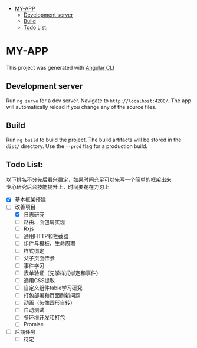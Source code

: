 <!-- 很遗憾很多软件不支持toc标签
[TOC] 
-->
<!-- TOC -->
- [MY-APP](#my-app)
    - [Development server](#development-server)
    - [Build](#build)
    - [Todo List:](#todo-list)
<!-- /TOC -->

# MY-APP

This project was generated with [Angular CLI](https://github.com/angular/angular-cli) 

## Development server

Run `ng serve` for a dev server. Navigate to `http://localhost:4200/`. The app will automatically reload if you change any of the source files.

## Build

Run `ng build` to build the project. The build artifacts will be stored in the `dist/` directory. Use the `--prod` flag for a production build.

## Todo List:
以下排名不分先后看兴趣定，如果时间充足可以先写一个简单的框架出来  
专心研究后台技能提升上，时间要花在刀刃上
- [x] 基本框架搭建
- [ ] 改善项目
   - [x] 日志研究
   - [ ] 路由、面包屑实现
   - [ ] Rxjs
   - [ ] 通用HTTP和拦截器
   - [ ] 组件与模板、生命周期
   - [ ] 样式绑定
   - [ ] 父子页面传参
   - [ ] 事件学习
   - [ ] 表单验证（先学样式绑定和事件）
   - [ ] 通用CSS提取
   - [ ] 自定义组件table学习研究
   - [ ] 打包部署和页面刷新问题
   - [ ] 动画（头像圆形自转）
   - [ ] 自动测试
   - [ ] 多环境开发和打包
   - [ ] Promise
- [ ] 后期任务
   - [ ] 待定
